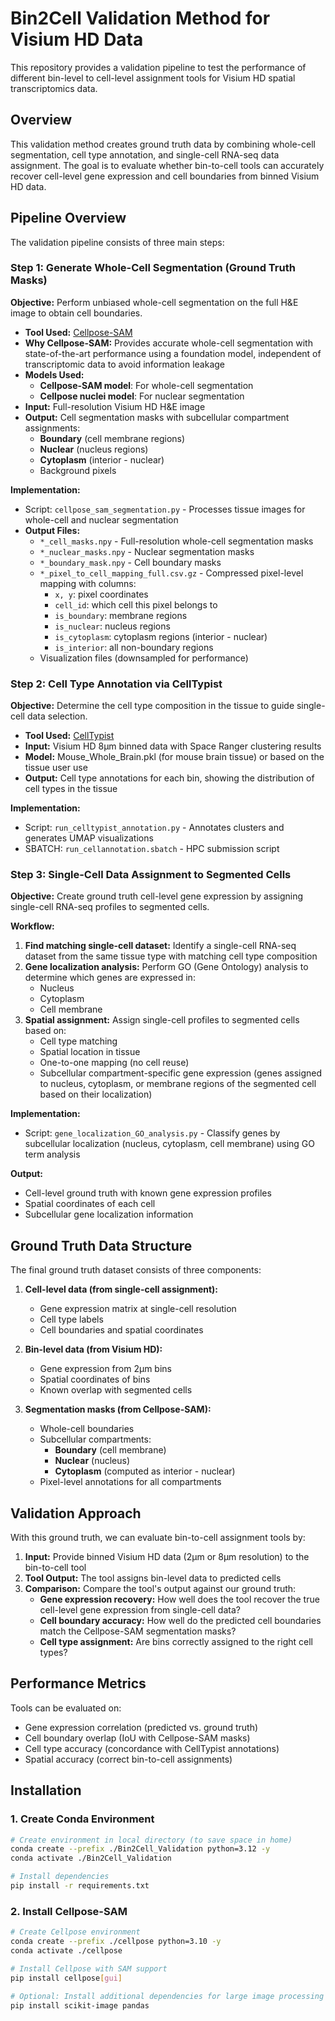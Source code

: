 # Bin2Cell Validation Method for Visium HD Data

This repository provides a validation pipeline to test the performance of different bin-level to cell-level assignment tools for Visium HD spatial transcriptomics data.

## Overview

This validation method creates ground truth data by combining whole-cell segmentation, cell type annotation, and single-cell RNA-seq data assignment. The goal is to evaluate whether bin-to-cell tools can accurately recover cell-level gene expression and cell boundaries from binned Visium HD data.

## Pipeline Overview

The validation pipeline consists of three main steps:

### Step 1: Generate Whole-Cell Segmentation (Ground Truth Masks)

**Objective:** Perform unbiased whole-cell segmentation on the full H&E image to obtain cell boundaries.

- **Tool Used:** [Cellpose-SAM](https://cellpose.readthedocs.io/)
- **Why Cellpose-SAM:** Provides accurate whole-cell segmentation with state-of-the-art performance using a foundation model, independent of transcriptomic data to avoid information leakage
- **Models Used:**
  - **Cellpose-SAM model**: For whole-cell segmentation
  - **Cellpose nuclei model**: For nuclear segmentation
- **Input:** Full-resolution Visium HD H&E image
- **Output:** Cell segmentation masks with subcellular compartment assignments:
  - **Boundary** (cell membrane regions)
  - **Nuclear** (nucleus regions)
  - **Cytoplasm** (interior - nuclear)
  - Background pixels

**Implementation:**

- Script: `cellpose_sam_segmentation.py` - Processes tissue images for whole-cell and nuclear segmentation
- **Output Files:**
  - `*_cell_masks.npy` - Full-resolution whole-cell segmentation masks
  - `*_nuclear_masks.npy` - Nuclear segmentation masks
  - `*_boundary_mask.npy` - Cell boundary masks
  - `*_pixel_to_cell_mapping_full.csv.gz` - Compressed pixel-level mapping with columns:
    - `x, y`: pixel coordinates
    - `cell_id`: which cell this pixel belongs to
    - `is_boundary`: membrane regions
    - `is_nuclear`: nucleus regions
    - `is_cytoplasm`: cytoplasm regions (interior - nuclear)
    - `is_interior`: all non-boundary regions
  - Visualization files (downsampled for performance)

### Step 2: Cell Type Annotation via CellTypist

**Objective:** Determine the cell type composition in the tissue to guide single-cell data selection.

- **Tool Used:** [CellTypist](https://www.celltypist.org/)
- **Input:** Visium HD 8μm binned data with Space Ranger clustering results
- **Model:** Mouse_Whole_Brain.pkl (for mouse brain tissue) or based on the tissue user use
- **Output:** Cell type annotations for each bin, showing the distribution of cell types in the tissue

**Implementation:**

- Script: `run_celltypist_annotation.py` - Annotates clusters and generates UMAP visualizations
- SBATCH: `run_cellannotation.sbatch` - HPC submission script

### Step 3: Single-Cell Data Assignment to Segmented Cells

**Objective:** Create ground truth cell-level gene expression by assigning single-cell RNA-seq profiles to segmented cells.

**Workflow:**

1. **Find matching single-cell dataset:** Identify a single-cell RNA-seq dataset from the same tissue type with matching cell type composition
2. **Gene localization analysis:** Perform GO (Gene Ontology) analysis to determine which genes are expressed in:
   - Nucleus
   - Cytoplasm
   - Cell membrane
3. **Spatial assignment:** Assign single-cell profiles to segmented cells based on:
   - Cell type matching
   - Spatial location in tissue
   - One-to-one mapping (no cell reuse)
   - Subcellular compartment-specific gene expression (genes assigned to nucleus, cytoplasm, or membrane regions of the segmented cell based on their localization)

**Implementation:**

- Script: `gene_localization_GO_analysis.py` - Classify genes by subcellular localization (nucleus, cytoplasm, cell membrane) using GO term analysis

**Output:**

- Cell-level ground truth with known gene expression profiles
- Spatial coordinates of each cell
- Subcellular gene localization information

## Ground Truth Data Structure

The final ground truth dataset consists of three components:

1. **Cell-level data (from single-cell assignment):**

   - Gene expression matrix at single-cell resolution
   - Cell type labels
   - Cell boundaries and spatial coordinates

2. **Bin-level data (from Visium HD):**

   - Gene expression from 2μm bins
   - Spatial coordinates of bins
   - Known overlap with segmented cells

3. **Segmentation masks (from Cellpose-SAM):**
   - Whole-cell boundaries
   - Subcellular compartments:
     - **Boundary** (cell membrane)
     - **Nuclear** (nucleus)
     - **Cytoplasm** (computed as interior - nuclear)
   - Pixel-level annotations for all compartments

## Validation Approach

With this ground truth, we can evaluate bin-to-cell assignment tools by:

1. **Input:** Provide binned Visium HD data (2μm or 8μm resolution) to the bin-to-cell tool
2. **Tool Output:** The tool assigns bin-level data to predicted cells
3. **Comparison:** Compare the tool's output against our ground truth:
   - **Gene expression recovery:** How well does the tool recover the true cell-level gene expression from single-cell data?
   - **Cell boundary accuracy:** How well do the predicted cell boundaries match the Cellpose-SAM segmentation masks?
   - **Cell type assignment:** Are bins correctly assigned to the right cell types?

## Performance Metrics

Tools can be evaluated on:

- Gene expression correlation (predicted vs. ground truth)
- Cell boundary overlap (IoU with Cellpose-SAM masks)
- Cell type accuracy (concordance with CellTypist annotations)
- Spatial accuracy (correct bin-to-cell assignments)

## Installation

### 1. Create Conda Environment

```bash
# Create environment in local directory (to save space in home)
conda create --prefix ./Bin2Cell_Validation python=3.12 -y
conda activate ./Bin2Cell_Validation

# Install dependencies
pip install -r requirements.txt
```

### 2. Install Cellpose-SAM

```bash
# Create Cellpose environment
conda create --prefix ./cellpose python=3.10 -y
conda activate ./cellpose

# Install Cellpose with SAM support
pip install cellpose[gui]

# Optional: Install additional dependencies for large image processing
pip install scikit-image pandas
```
